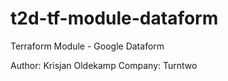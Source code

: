 # t2d-tf-module-dataform

Terraform Module - Google Dataform

Author: Krisjan Oldekamp
Company: Turntwo